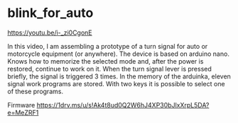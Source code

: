 # blink_for_auto
https://youtu.be/i-_zi0CgonE

In this video, I am assembling a prototype of a turn signal for auto or motorcycle equipment (or anywhere). The device is based on arduino nano. Knows how to memorize the selected mode and, after the power is restored, continue to work on it. When the turn signal lever is pressed briefly, the signal is triggered 3 times. In the memory of the arduinka, eleven signal work programs are stored. With two keys it is possible to select one of these programs.

Firmware https://1drv.ms/u/s!Ak4t8ud0Q2W6hJ4XP30bJlxXrpL5DA?e=MeZRF1
